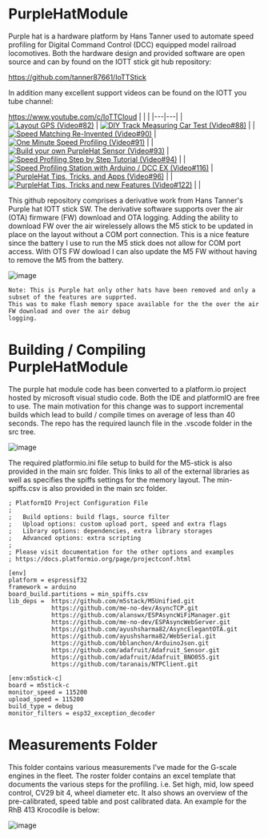 # PurpleHatModule
Purple hat is a hardware platform by Hans Tanner used to automate speed profiling for Digital Command
Control (DCC) equipped model railroad locomotives.  Both the hardware design and provided software are
open source and can by found on the IOTT stick git hub repository:

https://github.com/tanner87661/IoTTStick

In addition many excellent support videos can be found on the IOTT you tube channel:

https://www.youtube.com/c/IoTTCloud
| | |
|---|---|
| [![Layout GPS (Video#82)](https://img.youtube.com/vi/xracbWHlD6M&t=236s/0.jpg)](https://www.youtube.com/watch?v=xracbWHlD6M&t=236s) | [![DIY Track Measuring Car Test (Video#88)](https://img.youtube.com/vi/YqyiDbs_tls/0.jpg)](https://www.youtube.com/watch?v=YqyiDbs_tls) |
| [![Speed Matching Re-Invented (Video#90)](https://img.youtube.com/vi/0ds42XWqe9w&t=463s/0.jpg)](https://www.youtube.com/watch?v=0ds42XWqe9w&t=463s) | [![One Minute Speed Profiling (Video#91)](https://img.youtube.com/vi/u_VjYLT28Q0&t=207s/0.jpg)](https://www.youtube.com/watch?v=u_VjYLT28Q0&t=207s) |
| [![Build your own PurpleHat Sensor (Video#93)](https://img.youtube.com/vi/XExpASPmUMI/0.jpg)](https://www.youtube.com/watch?v=XExpASPmUMI) | [![Speed Profiling Step by Step Tutorial (Video#94)](https://img.youtube.com/vi/-WRvbC5DXH4&t=1095s/0.jpg)](https://www.youtube.com/watch?v=-WRvbC5DXH4&t=1095s) |
| [![Speed Profiling Station with Arduino / DCC EX (Video#116)](https://img.youtube.com/vi/pA4SSrq9UFE/0.jpg)](https://www.youtube.com/watch?v=pA4SSrq9UFE) | [![PurpleHat Tips, Tricks, and Apps (Video#96)](https://img.youtube.com/vi/b0Au8o2HQeM&t=313s/0.jpg)](https://www.youtube.com/watch?v=b0Au8o2HQeM&t=313s) |
| [![PurpleHat Tips, Tricks and new Features (Video#122)](https://img.youtube.com/vi/KTQQpCsVA8E&t=46s/0.jpg)](https://www.youtube.com/watch?v=KTQQpCsVA8E&t=46s) | |


This github repository comprises a derivative work from Hans Tanner's Purple hat IOTT stick SW.  The
derivative software supports over the air (OTA) firmware (FW) download and OTA logging. Adding the
ability to download FW over the air wirelessely allows the M5 stick to be updated in place on the layout
without a COM port connection.  This is a nice feature since the battery I use to run the M5 stick does
not allow for COM port access. With OTS FW dowload I can also update the M5 FW without having to remove
the M5 from the battery.

![image](https://github.com/AlgerP572/PurpleHatModule/assets/13104848/e121b220-d1f1-422f-9402-e60637b5293a)

```
Note: This is Purple hat only other hats have been removed and only a subset of the features are supprted.
This was to make flash memory space available for the the over the air FW download and over the air debug
logging.
```

# Building / Compiling PurpleHatModule
The purple hat module code has been converted to a platform.io project hosted by microsoft visual studio code.
Both the IDE and platformIO are free to use.  The main motivation for this change was to support incremental
builds which lead to build / compile times on average of less than 40 seconds.  The repo has the required
launch file in the .vscode folder in the src tree.

![image](https://github.com/AlgerP572/PurpleHatModule/assets/13104848/58a90ea3-a99b-4240-99ad-5c8c3da7cb37)

The required platformio.ini file setup to build for the M5-stick is also provided in the main src folder.  This
links to all of the external libraries as well as specifies the spiffs settings for the memory layout.  The
min-spiffs.csv is also provided in the main src folder.

```
; PlatformIO Project Configuration File
;
;   Build options: build flags, source filter
;   Upload options: custom upload port, speed and extra flags
;   Library options: dependencies, extra library storages
;   Advanced options: extra scripting
;
; Please visit documentation for the other options and examples
; https://docs.platformio.org/page/projectconf.html

[env]
platform = espressif32
framework = arduino
board_build.partitions = min_spiffs.csv
lib_deps =  https://github.com/m5stack/M5Unified.git                                  
            https://github.com/me-no-dev/AsyncTCP.git
            https://github.com/alanswx/ESPAsyncWiFiManager.git
            https://github.com/me-no-dev/ESPAsyncWebServer.git
            https://github.com/ayushsharma82/AsyncElegantOTA.git
            https://github.com/ayushsharma82/WebSerial.git           
            https://github.com/bblanchon/ArduinoJson.git
            https://github.com/adafruit/Adafruit_Sensor.git
            https://github.com/adafruit/Adafruit_BNO055.git
            https://github.com/taranais/NTPClient.git

[env:m5stick-c]
board = m5stick-c
monitor_speed = 115200
upload_speed = 115200
build_type = debug
monitor_filters = esp32_exception_decoder
```


# Measurements Folder
This folder contains various measurements I've made for the G-scale engines in the fleet.  The roster folder contains an excel template that documents the various steps for the profiling. i.e. Set high, mid, low speed control, CV29 bit 4, wheel diameter etc.  It also shows an overview of the pre-calibrated, speed table and post calibrated data. An example for the RhB 413 Krocodile is below:

![image](https://github.com/AlgerP572/PurpleHatModule/assets/13104848/8b91f67d-3675-4337-b381-6c1d26ef4cdb)

